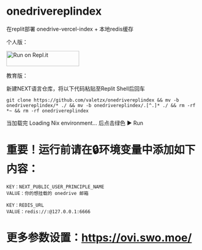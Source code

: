 # onedrivereplindex
在replit部署 onedrive-vercel-index + 本地redis缓存

个人版：

<a href="https://repl.it/github/valetzx/onedrivereplindex">
  <img alt="Run on Repl.it" src="https://repl.it/badge/github/valetzx/onedrivereplindex" style="height: 40px; width: 190px;" />
</a>

教育版：

新建NEXT语言仓库，将以下代码粘贴至Replit Shell后回车

`git clone https://github.com/valetzx/onedrivereplindex && mv -b onedrivereplindex/* ./ && mv -b onedrivereplindex/.[^.]* ./ && rm -rf *~ && rm -rf onedrivereplindex`

当加载完 Loading Nix environment... 后点击绿色 ▶ Run


# 重要！运行前请在🔒环境变量中添加如下内容：

```
KEY：NEXT_PUBLIC_USER_PRINCIPLE_NAME
VALUE：你的想挂载的 onedrive 邮箱
```

```
KEY：REDIS_URL
VALUE：redis://:@127.0.0.1:6666
```
# 更多参数设置：https://ovi.swo.moe/
